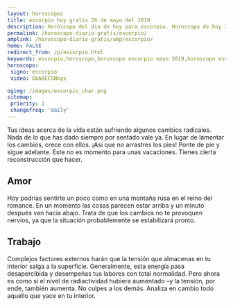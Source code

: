 ```yaml
---
layout: horoscopos
title: escorpio hoy gratis 26 de mayo del 2019 
description: Horóscopo del dia de hoy para escorpio. Horoscopo de hoy 26 de mayo del 2019. Las predicciones de amor, trabajo, vida personal gratis.
permalink: /horoscopo-diario-gratis/escorpio/
amplink: /horoscopo-diario-gratis/amp/escorpio/
home: FALSE
redirect_from: /p/escorpio.html
keywords: escorpio,horoscopo,horoscopo escorpio mayo 2019,horoscopo escorpio hoy,tarot escorpio mayo 2019,horoscopo escorpio,tarot escorpio hoy,horoscopo de hoy,horoscopo diario,tarot del amor,horoscopo de hoy escorpio,horoscopo diario del tarot, Horoscopo de hoy escorpio 26 de mayo del 2019,horóscopo del día, el horoscopo de hoy
horoscopo:
 signo: escorpio
 video: GbA8ECSNkqs

ogimg: /images/escorpio_char.png
sitemap:
 priority: 1
 changefreq: 'daily'
---
```



Tus ideas acerca de la vida están sufriendo algunos cambios radicales. Nada de lo que has dado siempre por sentado vale ya. En lugar de lamentar los cambios, crece con ellos. ¡Así que no arrastres los pies! Ponte de pie y sigue adelante. Este no es momento para unas vacaciones. Tienes cierta reconstrucción que hacer.

## Amor

Hoy podrías sentirte un poco como en una montaña rusa en el reino del romance. En un momento las cosas parecen estar arriba y un minuto después van hacia abajo. Trata de que los cambios no te provoquen nervios, ya que la situación probablemente se estabilizará pronto.

## Trabajo

Complejos factores externos harán que la tensión que almacenas en tu interior salga a la superficie. Generalmente, esta energía pasa desapercibida y desempeñas tus labores con total normalidad. Pero ahora es como si el nivel de radiactividad hubiera aumentado –y la tensión, por ende, también aumenta. No culpes a los demás. Analiza en cambio todo aquello que yace en tu interior.